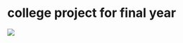 # college project for final year
 <p>
 <img src="https://www.google.com/imgres?imgurl=https%3A%2F%2Fwww.gospeedy.co.in%2Fimages%2Fservice%2Fbg%2Fecommerce-service.png&tbnid=bhN-3MrhSo2RoM&vet=12ahUKEwib3KSR79-CAxWjg2MGHVaiCYcQMyg7egUIARDMAQ..i&imgrefurl=https%3A%2F%2Fwww.gospeedy.co.in%2Fkolkata%2Fecommerce-web-development&docid=gB7hM41QqfdEiM&w=480&h=300&q=website%20image%20for%20e%20commerce%20designs&ved=2ahUKEwib3KSR79-CAxWjg2MGHVaiCYcQMyg7egUIARDMAQ" />
 
 </p>